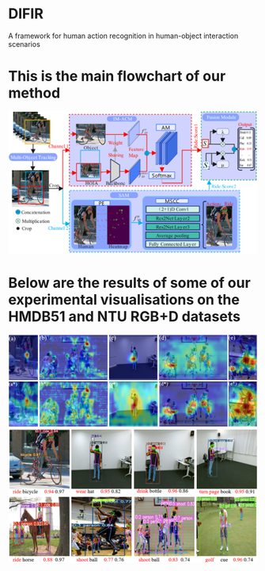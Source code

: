 # DIFIR
A framework for human action recognition in human-object interaction scenarios
# This is the main flowchart of our method #
![](https://github.com/3083156185/DIFIR/blob/main/image/image2.png)
# Below are the results of some of our experimental visualisations on the HMDB51 and NTU RGB+D datasets #
![](https://github.com/3083156185/DIFIR/blob/main/image/image8.png)
![](https://github.com/3083156185/DIFIR/blob/main/image/image9.png)

